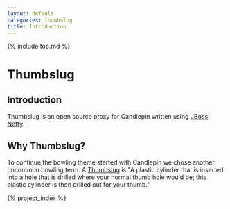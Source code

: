 ```yaml
---
layout: default
categories: thumbslug
title: Introduction
---
```

{% include toc.md %}

# Thumbslug

## Introduction
Thumbslug is an open source proxy for Candlepin written using [JBoss Netty](http://www.jboss.org/netty).

## Why Thumbslug?
To continue the bowling theme started with Candlepin we chose another uncommon bowling term.
A [Thumbslug](http://www.bowling2u.com/trivia/glossary/glossary.asp?OpMode=Term&TermID=697) is "A plastic cylinder that is inserted into a hole that is drilled where your normal thumb hole would be; this plastic cylinder is then drilled out for your thumb."

{% project_index %}
